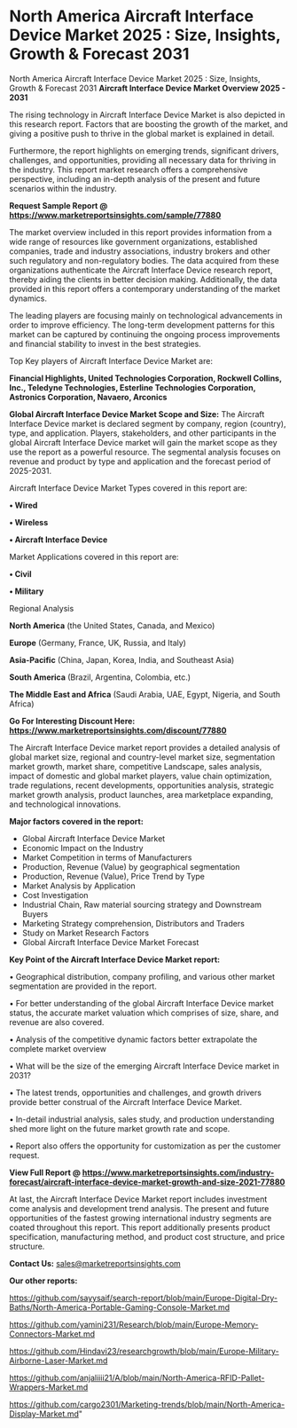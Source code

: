 # North America Aircraft Interface Device Market 2025 : Size, Insights, Growth & Forecast 2031
North America Aircraft Interface Device Market 2025 : Size, Insights, Growth & Forecast 2031
<Strong> Aircraft Interface Device Market Overview 2025 - 2031</strong>

The rising technology in Aircraft Interface Device Market is also depicted in this research report. Factors that are boosting the growth of the market, and giving a positive push to thrive in the global market is explained in detail.

Furthermore, the report highlights on emerging trends, significant drivers, challenges, and opportunities, providing all necessary data for thriving in the industry. This report market research offers a comprehensive perspective, including an in-depth analysis of the present and future scenarios within the industry.

<strong>Request Sample Report @ <a href=https://www.marketreportsinsights.com/sample/77880>https://www.marketreportsinsights.com/sample/77880</a></strong>

The market overview included in this report provides information from a wide range of resources like government organizations, established companies, trade and industry associations, industry brokers and other such regulatory and non-regulatory bodies. The data acquired from these organizations authenticate the Aircraft Interface Device research report, thereby aiding the clients in better decision making. Additionally, the data provided in this report offers a contemporary understanding of the market dynamics.

The leading players are focusing mainly on technological advancements in order to improve efficiency. The long-term development patterns for this market can be captured by continuing the ongoing process improvements and financial stability to invest in the best strategies.

Top Key players of Aircraft Interface Device Market are:

<strong>Financial Highlights, United Technologies Corporation, Rockwell Collins, Inc., Teledyne Technologies, Esterline Technologies Corporation, Astronics Corporation, Navaero, Arconics</strong>

<strong><b>Global Aircraft Interface Device Market Scope and Size:</b></strong>
The Aircraft Interface Device market is declared segment by company, region (country), type, and application. Players, stakeholders, and other participants in the global Aircraft Interface Device market will gain the market scope as they use the report as a powerful resource. The segmental analysis focuses on revenue and product by type and application and the forecast period of 2025-2031.

Aircraft Interface Device Market Types covered in this report are:

<strong>• Wired

• Wireless

• Aircraft Interface Device</strong>

Market Applications covered in this report are:

<strong>• Civil

• Military</strong> 

Regional Analysis

<strong>North America</strong> (the United States, Canada, and Mexico)

<strong>Europe</strong> (Germany, France, UK, Russia, and Italy)

<strong>Asia-Pacific</strong> (China, Japan, Korea, India, and Southeast Asia)

<strong>South America</strong> (Brazil, Argentina, Colombia, etc.)

<strong>The Middle East and Africa</strong> (Saudi Arabia, UAE, Egypt, Nigeria, and South Africa)

<strong>Go For Interesting Discount Here: <a href=https://www.marketreportsinsights.com/discount/77880>https://www.marketreportsinsights.com/discount/77880</a></strong>

The Aircraft Interface Device market report provides a detailed analysis of global market size, regional and country-level market size, segmentation market growth, market share, competitive Landscape, sales analysis, impact of domestic and global market players, value chain optimization, trade regulations, recent developments, opportunities analysis, strategic market growth analysis, product launches, area marketplace expanding, and technological innovations.

<strong><b>Major factors covered in the report:</b></strong>
<ul>
  <li>Global Aircraft Interface Device Market </li>
  <li>Economic Impact on the Industry</li>
  <li>Market Competition in terms of Manufacturers</li>
  <li>Production, Revenue (Value) by geographical segmentation</li>
  <li>Production, Revenue (Value), Price Trend by Type</li>
  <li>Market Analysis by Application</li>
  <li>Cost Investigation</li>
  <li>Industrial Chain, Raw material sourcing strategy and Downstream Buyers</li>
  <li>Marketing Strategy comprehension, Distributors and Traders</li>
  <li>Study on Market Research Factors</li>
  <li>Global Aircraft Interface Device Market Forecast</li>
</ul>

<strong><b>Key Point of the Aircraft Interface Device Market report:</b></strong>

• Geographical distribution, company profiling, and various other market segmentation are provided in the report.

• For better understanding of the global Aircraft Interface Device market status, the accurate market valuation which comprises of size, share, and revenue are also covered.

• Analysis of the competitive dynamic factors better extrapolate the complete market overview

• What will be the size of the emerging Aircraft Interface Device market in 2031?

• The latest trends, opportunities and challenges, and growth drivers provide better construal of the Aircraft Interface Device Market.

• In-detail industrial analysis, sales study, and production understanding shed more light on the future market growth rate and scope.

• Report also offers the opportunity for customization as per the customer request.

<strong><b>View Full Report @ <a href=https://www.marketreportsinsights.com/industry-forecast/aircraft-interface-device-market-growth-and-size-2021-77880>https://www.marketreportsinsights.com/industry-forecast/aircraft-interface-device-market-growth-and-size-2021-77880</a></b></strong>


At last, the Aircraft Interface Device Market report includes investment come analysis and development trend analysis. The present and future opportunities of the fastest growing international industry segments are coated throughout this report. This report additionally presents product specification, manufacturing method, and product cost structure, and price structure.

<strong>Contact Us:</strong>
sales@marketreportsinsights.com

<strong>Our other reports:</strong>

<a href=https://github.com/sayysaif/search-report/blob/main/Europe-Digital-Dry-Baths/North-America-Portable-Gaming-Console-Market.md>https://github.com/sayysaif/search-report/blob/main/Europe-Digital-Dry-Baths/North-America-Portable-Gaming-Console-Market.md</a>

<a href=https://github.com/yamini231/Research/blob/main/Europe-Memory-Connectors-Market.md>https://github.com/yamini231/Research/blob/main/Europe-Memory-Connectors-Market.md</a>

<a href=https://github.com/Hindavi23/researchgrowth/blob/main/Europe-Military-Airborne-Laser-Market.md>https://github.com/Hindavi23/researchgrowth/blob/main/Europe-Military-Airborne-Laser-Market.md</a>

<a href=https://github.com/anjaliiii21/A/blob/main/North-America-RFID-Pallet-Wrappers-Market.md>https://github.com/anjaliiii21/A/blob/main/North-America-RFID-Pallet-Wrappers-Market.md</a>

<a href=https://github.com/cargo2301/Marketing-trends/blob/main/North-America-Display-Market.md>https://github.com/cargo2301/Marketing-trends/blob/main/North-America-Display-Market.md</a>"
